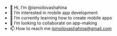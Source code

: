 - 👋 Hi, I’m @ismoilovashahina
- 👀 I’m interested in mobile app development
- 🌱 I’m currently learning how to create mobile apps
- 💞️ I’m looking to collaborate on app-making
- 📫 How to reach me ismoilovashahina@gmail.com

<!---
ismoilovashahina/ismoilovashahina is a ✨ special ✨ repository because its `README.md` (this file) appears on your GitHub profile.
You can click the Preview link to take a look at your changes.
--->
